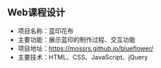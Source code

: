 ## Web课程设计

- 项目名称：蓝印花布
- 主要功能：展示蓝印的制作过程、交互功能
- 项目地址：https://mossrs.github.io/blueflower/
- 主要技术：HTML、CSS、JavaScript、jQuery
